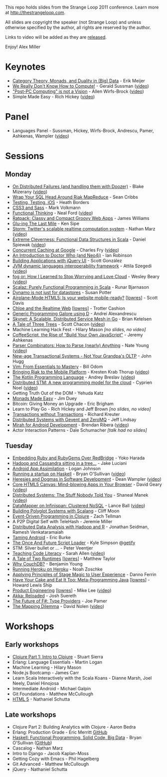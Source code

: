 This repo holds slides from the Strange Loop 2011
conference.  Learn more at http://thestrangeloop.com.

All slides are copyright the speaker (not Strange Loop) 
and unless otherwise specified by the author, all 
rights are reserved by the author. 

Links to video will be added as they are [released](http://thestrangeloop.com/news/strange-loop-2011-video-schedule).

Enjoy!
Alex Miller

# Keynotes

* [Category Theory, Monads, and Duality in (Big) Data](http://queue.acm.org/detail.cfm?id=1961297) - Erik Meijer
* [We Really Don't Know How to Compute!](https://github.com/strangeloop/2011-slides/raw/master/Sussman-WeDontKnowHowToCompute.pdf) - Gerald Sussman ([video](http://www.infoq.com/presentations/We-Really-Dont-Know-How-To-Compute))
* ["Post-PC Computing" is not a Vision](https://github.com/strangeloop/2011-slides/raw/master/WirfsBrock-PostPC.pdf) - Allen Wirfs-Brock ([video](http://www.infoq.com/presentations/Post-PC-Computing-Is-Not-a-Vision))
* Simple Made Easy - Rich Hickey ([video](http://www.infoq.com/presentations/Simple-Made-Easy))

# Panel

* Languages Panel - Sussman, Hickey, Wirfs-Brock, Andrescu, Pamer, Ashkenas, Wampler ([video](http://www.infoq.com/presentations/Language-Panel))
                  
# Sessions

## Monday

* [On Distributed Failures (and handling them with Doozer)](https://github.com/strangeloop/2011-slides/raw/master/Mizerany-OnDistFailures.pdf) - Blake Mizerany ([video](http://www.infoq.com/presentations/On-Distributed-Failures))
* [Wrap Your SQL Head Around Riak MapReduce](http://strangeloop-riak-mapred.heroku.com/) - Sean Cribbs
* [Testing, Testing, iOS](https://github.com/strangeloop/2011-slides/raw/master/Borders-TestingiOS.pdf) - Heath Borders
* [CSS3 and Sass](http://github.com/strangeloop/2011-slides/raw/master/Volkmann-CSS3andSass.pdf) - Mark Volkmann
* [Functional Thinking](http://github.com/strangeloop/2011-slides/raw/master/Ford-FunctionalThinking.pdf) - Neal Ford ([video](http://www.infoq.com/presentations/Functional-Thinking))
* [Ratpack: Classy and Compact Groovy Web Apps](http://github.com/strangeloop/2011-slides/raw/master/Williams-RatpackClassyCompactGroovy.pdf) - James Williams
* [Glu-ing The Last Mile](http://github.com/strangeloop/2011-slides/raw/master/Sipe-Glu.pdf) - Ken Sipe
* [Storm: Twitter's scalable realtime computation system](https://github.com/strangeloop/2011-slides/raw/master/Marz-Storm.pdf) - Nathan Marz ([video](http://infoq.com/presentations/Storm))
* [Extreme Cleverness: Functional Data Structures in Scala](http://github.com/strangeloop/2011-slides/raw/master/Spiewak-FunctionalData.pdf) - Daniel Spiewak ([video](http://www.infoq.com/presentations/Functional-Data-Structures-in-Scala))
* [Concurrent Caching at Google](http://github.com/strangeloop/2011-slides/raw/master/ManesFry-ConcurrentCachingAtGoogle.pdf) - Charles Fry ([video](http://www.infoq.com/presentations/Concurrent-Caching-at-Google))
* [An Introduction to Doctor Who (and Neo4j)](http://github.com/strangeloop/2011-slides/raw/master/Robinson-IntroDoctorWhoNeo4j.pdf) - Ian Robinson
* [Building Applications with jQuery UI](https://github.com/strangeloop/2011-slides/raw/master/Gonzalez-BuildingApplicationjQuery%20UI.pdf) - Scott González
* [JVM dynamic languages interoperability framework](https://github.com/strangeloop/2011-slides/raw/master/Szegedi-Dynalink.pdf) - Attila Szegedi ([video](http://www.infoq.com/presentations/Dynalink))
* [fog or: How I Learned to Stop Worrying and Love Cloud](https://github.com/strangeloop/2011-slides/raw/master/Beary-fog.pdf) - Wesley Beary ([video](http://www.infoq.com/presentations/fog))
* [Scalaz: Purely Functional Programming in Scala](https://github.com/strangeloop/2011-slides/raw/master/Bjarnason-Scalaz.pdf) - Runar Bjarnason
* [Dynamo is not just for datastores](https://github.com/strangeloop/2011-slides/raw/master/Potter-DyamnoRiakCore.pdf) - Susan Potter
* [Airplane-Mode HTML5: Is your website mobile-ready?](https://github.com/strangeloop/2011-slides/raw/master/Davis-MobileHTML5.pdf) [[lowres](https://github.com/strangeloop/2011-slides/raw/master/Davis-MobileHTML5-small.pdf)] - Scott Davis
* [Chloe and the Realtime Web](https://github.com/strangeloop/2011-slides/raw/master/Cashion-Chloe.pdf) [[lowres](https://github.com/strangeloop/2011-slides/raw/master/Cashion-Chloe-small.pdf)] - Trotter Cashion 
* [Generic Programming Galore using D](http://github.com/strangeloop/2011-slides/raw/master/Alexandrescu-GenericProgrammingD.pdf) - Andrei Alexandrescu
* [Skynet: A Scalable, Distributed Service Mesh in Go](https://github.com/strangeloop/2011-slides/raw/master/Ketelsen-Skynet.pdf) - Brian Ketelsen
* [A Tale of Three Trees](https://github.com/strangeloop/2011-slides/raw/master/Chacon-ThreeTrees.pdf) - Scott Chacon ([video](http://www.infoq.com/presentations/A-Tale-of-Three-Trees))
* Machine Learning Hack Fest  - Hilary Mason  *[no slides, no video]* 
* [CoffeeScript, the Rise of "Build Your Own JavaScript"](http://github.com/strangeloop/2011-slides/raw/master/Ashkenas-CoffeeScript.pdf) - Jeremy Ashkenas
* [Parser Combinators: How to Parse (nearly) Anything](http://github.com/strangeloop/2011-slides/raw/master/Young-ParserCombinators.pdf) - Nate Young ([video](http://www.infoq.com/presentations/Parser-Combinators))
* [New-age Transactional Systems - Not Your Grandpa's OLTP](https://github.com/strangeloop/2011-slides/raw/master/Hugg-NewAgeTransactionalSystems.pdf) - John Hugg
* [Vim: From Essentials to Mastery](https://github.com/strangeloop/2011-slides/raw/master/Odom-Vim.pdf) - Bill Odom
* [Bringing Riak to the Mobile Platform](http://github.com/strangeloop/2011-slides/raw/master/KrestenThorup-RiakMobile.pdf) - Kresten Krab Thorup ([video](http://www.infoq.com/presentations/Bringing-Riak-to-the-Mobile-Platform))
* [The Kotlin Programming Language](http://github.com/strangeloop/2011-slides/raw/master/Breslav-Kotlin.pdf) - Andrey Breslav ([video](http://www.infoq.com/presentations/The-Kotlin-Programming-Language))
* [Distributed STM: A new programming model for the cloud](http://github.com/strangeloop/2011-slides/raw/master/Noel-DistributedSTM.pdf) - Cyprien Noel ([video](http://www.infoq.com/presentations/Distributed-STM))
* Getting Truth Out of the DOM - Yehuda Katz
* [Monads Made Easy](http://github.com/strangeloop/2011-slides/raw/master/Duey-MonadsEasy.pdf) - Jim Duey
* Bitcoin: Giving Money an Upgrade - Eric Brigham
* Learn to Play Go - Rich Hickey and Jeff Brown  *[no slides, no video]*
* [Transactions without Transactions](https://github.com/strangeloop/2011-slides/raw/master/Kreuter-TransactionsWithoutTransactions.pdf) - Richard Kreuter
* [Distributed Systems with Gevent and ZeroMQ](https://github.com/strangeloop/2011-slides/raw/master/Lindsay-DistributedGeventZmq.pdf) - Jeff Lindsay
* [Mirah for Android Development](http://github.com/strangeloop/2011-slides/raw/master/Ribera-MirahAndroidDevelopment.pdf) - Brendan Ribera ([video](http://www.infoq.com/presentations/Mirah-for-Android-Development))
* Actor Interaction Patterns - Dale Schumacher  *[talk had no slides]*

## Tuesday

* [Embedding Ruby and RubyGems Over RedBridge](http://redbridge-at-strangeloop2011.herokuapp.com/slideshow) - Yoko Harada
* [Hadoop and Cassandra sitting in a tree...](https://github.com/strangeloop/2011-slides/raw/master/Luciani-HadoopCassandra.pdf) - Jake Luciani
* [Android App Assimilation](http://github.com/strangeloop/2011-slides/raw/master/Johnson-AndroidAppAssimilation.pdf) - Logan Johnson
* [Running a startup on Haskell](http://bos.github.com/strange-loop-2011/talk/talk.html) - Bryan O'Sullivan ([video](http://www.infoq.com/presentations/Running-a-Startup-on-Haskell))
* [Heresies and Dogmas in Software Development](https://github.com/strangeloop/2011-slides/raw/master/Wampler-HeresiesDogmasSoftwareDev.pdf)  - Dean Wampler ([video](http://www.infoq.com/presentations/Heresies-and-Dogmas-in-Software-Development))
* [Core HTML5 Canvas: Mind-blowing Apps in Your Browser](http://corehtml5canvas.com/strangeloop-2011/index.html) - David Geary ([video](http://www.infoq.com/presentations/Core-HTML5-Canvas))
* [Distributed Systems: The Stuff Nobody Told You](http://github.com/strangeloop/2011-slides/raw/master/Manek-DistSystemsWhatNobodyToldYou.pdf) - Shaneal Manek ([video](http://www.infoq.com/presentations/Distributed-Systems-What-Nobody-Told-You))
* [DataMapper on Infinispan: Clustered NoSQL](https://github.com/strangeloop/2011-slides/raw/master/Ball-DataMapperInfinispan.pdf) - Lance Ball ([video](http://www.infoq.com/presentations/DataMapper-on-Infinispan-Clustered-NoSQL))
* [Building Polyglot Systems with Scalang](https://github.com/strangeloop/2011-slides/raw/master/Moon-Scalang.pdf) - Cliff Moon
* [Event-Driven Programming in Clojure](http://github.com/strangeloop/2011-slides/raw/master/Tellman-EventDrivenProgrammingInClojure.pdf) - Zach Tellman
* A P2P Digital Self with TeleHash - Jeremie Miller
* [Distributed Data Analysis with Hadoop and R](http://github.com/strangeloop/2011-slides/raw/master/Seidman-DistributedDataAnalysisHadoopR.pdf) - Jonathan Seidman, Ramesh Venkataramaiah
* [Taming Android](https://github.com/strangeloop/2011-slides/raw/master/Burke-TamingAndroid.pdf) - Eric Burke
* [The Once And Future Script Loader](http://github.com/strangeloop/2011-slides/raw/master/Simpson-Scriptloaders.pdf) - Kyle Simpson @[getify](http://twitter.com/getify)
* STM: Silver bullet or ...  - Peter Veentjer
* [Teaching Code Literacy](https://github.com/strangeloop/2011-slides/raw/master/Allen-TeachingCodeLiteracy.pdf) - Sarah Allen ([video](http://www.infoq.com/presentations/Easy-as-Pie-Teaching-Code-Literacy))
* [A Tale of Two Runtimes](https://github.com/strangeloop/2011-slides/raw/master/Taylor-Tale2Runtimes.pdf) [[lowres](https://github.com/strangeloop/2011-slides/raw/master/Taylor-Tale2Runtimes-small.pdf)] - Matthew Taylor
* [Why CouchDB?](https://github.com/strangeloop/2011-slides/raw/master/Young-WhyCouchDB.pdf) - Benjamin Young
* [Running Heroku on Heroku](http://stloop.heroku.com) - Noah Zoschke
* [Applying Principles of Stage Magic to User Experience](https://github.com/strangeloop/2011-slides/raw/master/Ferrin-StageMagic.pdf) - Danno Ferrin
* [Have Your Cake and Eat It Too: Meta-Programming Java](https://github.com/strangeloop/2011-slides/raw/master/LewisShip-MetaprogrammingJava.pdf) [[lowres](https://github.com/strangeloop/2011-slides/raw/master/LewisShip-MetaprogrammingJava-small.pdf)] - Howard Lewis Ship 
* [Product Engineering](https://github.com/strangeloop/2011-slides/raw/master/Lee-ProductEngineering.pdf) [[lowres](https://github.com/strangeloop/2011-slides/raw/master/Lee-ProductEngineering-small.pdf)] - Mike Lee ([video](http://www.infoq.com/presentations/Product-Engineering))
* [Akka: Reloaded](http://github.com/strangeloop/2011-slides/raw/master/Suereth-AkkaReloaded.pdf) - Josh Suereth
* [The Future of F#: Type Providers](http://github.com/strangeloop/2011-slides/raw/master/Pamer-FutureOfFSharp.pdf) - Joe Pamer
* [The Mapping Dilemma](https://github.com/strangeloop/2011-slides/raw/master/Nolen-MappingDilemma.pdf) - David Nolen ([video](http://www.infoq.com/presentations/The-Mapping-Dilemma))

# Workshops

## Early workshops

* [Clojure Part 1: Intro to Clojure](https://github.com/strangeloop/2011-slides/raw/master/Sierra-ClojureIntro.pdf) - Stuart Sierra
* Erlang: Language Essentials - Martin Logan
* Machine Learning - Hilary Mason
* Node.js Bootcamp - James Carr
* Learn Scala Interactively with the Scala Koans - Dianne Marsh, Joel Neely, Daniel Hinojosa
* Intermediate Android - Michael Galpin
* Git Foundations - Matthew McCullough
* [HTML 5](https://github.com/ntschutta/html5_workshop) - Nathaniel Schutta

## Late workshops

* Clojure Part 2: Building Analytics with Clojure - Aaron Bedra
* Erlang: Production Grade - Eric Merritt [GitHub](https://github.com/ericbmerritt/strangeloop-behaviours-and-applications)
* [Haskell: Functional Programming, Solid Code, Big Data](http://bos.github.com/strange-loop-2011/slides/slides.html) - Bryan O'Sullivan ([GitHub](https://github.com/bos/strange-loop-2011))
* Cascalog - Nathan Marz
* Intro to Django - Jacob Kaplan-Moss
* Getting Cozy with Emacs - Phil Hagelberg
* Git Advanced - Matthew McCullough
* jQuery - Nathaniel Schutta


